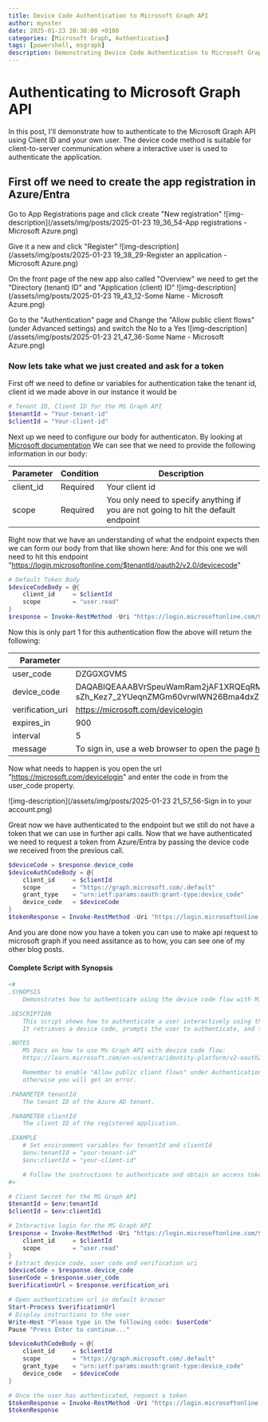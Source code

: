 ```yaml
---
title: Device Code Authentication to Microsoft Graph API
author: mynster
date: 2025-01-23 20:30:00 +0100
categories: [Microsoft Graph, Authentication]
tags: [powershell, msgraph]
description: Demonstrating Device Code Authentication to Microsoft Graph
---
```



# Authenticating to Microsoft Graph API

In this post, I'll demonstrate how to authenticate to the Microsoft Graph API using Client ID and your own user.
The device code method is suitable for client-to-server communication where a interactive user is used to authenticate the application.


## First off we need to create the app registration in Azure/Entra

Go to App Registrations page and click create "New registration"
![img-description](/assets/img/posts/2025-01-23 19_36_54-App registrations - Microsoft Azure.png)

Give it a new and click "Register"
![img-description](/assets/img/posts/2025-01-23 19_38_29-Register an application - Microsoft Azure.png)

On the front page of the new app also called "Overview" we need to get the "Directory (tenant) ID" and "Application (client) ID"
![img-description](/assets/img/posts/2025-01-23 19_43_12-Some Name - Microsoft Azure.png)

Go to the "Authentication" page and Change the "Allow public client flows" (under Advanced settings) and switch the No to a Yes
![img-description](/assets/img/posts/2025-01-23 21_47_36-Some Name - Microsoft Azure.png)


### Now lets take what we just created and ask for a token

First off we need to define or variables for authentication take the tenant id, client id we made above in our instance it would be

```powershell
# Tenant ID, Client ID for the MS Graph API
$tenantId = "Your-tenant-id"
$clientId = "Your-client-id"
```

Next up we need to configure our body for authenticaton.
By looking at [Microsoft documentation](https://learn.microsoft.com/en-us/entra/identity-platform/v2-oauth2-device-code#device-authorization-request)
We can see that we need to provide the following information in our body:
<table aria-label="Table 1" class="table table-sm margin-top-none">
  <thead>
    <tr>
      <th>Parameter</th>
      <th>Condition</th>
      <th>Description</th>
    </tr>
  </thead>
  <tbody>
    <tr>
      <td>client_id</td>
      <td>Required</td>
      <td>Your client id</td>
    </tr>
    <tr>
      <td>scope</td>
      <td>Required</td>
      <td>You only need to specify anything if you are not going to hit the default endpoint</td>
    </tr>
  </tbody>
</table>

Right now that we have an understanding of what the endpoint expects then we can form our body from that like shown here:
And for this one we will need to hit this endpoint "https://login.microsoftonline.com/$tenantId/oauth2/v2.0/devicecode"

```powershell
# Default Token Body
$deviceCodeBody = @{
    client_id     = $clientId
    scope         = "user.read"
}
$response = Invoke-RestMethod -Uri "https://login.microsoftonline.com/$tenantId/oauth2/v2.0/devicecode" -Method POST -Body $deviceCodeBody
```

Now this is only part 1 for this authentication flow the above will return the following:
<table>
  <thead>
    <tr>
      <th>Parameter</th>
      <th>Value</th>
    </tr>
  </thead>
  <tbody>
    <tr>
      <td>user_code</td>
      <td>DZGGXGVMS</td>
    </tr>
    <tr>
      <td>device_code</td>
      <td>DAQABIQEAAABVrSpeuWamRam2jAF1XRQEqRMWPvYmVZEDueczEXye3hct6Y9FNvOI1RMwpHdzgqUG7YFug2Cy2MeKDSTHwvN1XXNta6zeZ0PczF_y7lAgI4CuwoEs4FyylYmFmrgmAgySI0nOATyIbe-sZh_Kez7_2YUeqnZMGm60vrwlWN26Bma4dxZR58KGVMpno2Il2LogAA</td>
    </tr>
    <tr>
      <td>verification_uri</td>
      <td><a href="https://microsoft.com/devicelogin">https://microsoft.com/devicelogin</a></td>
    </tr>
    <tr>
      <td>expires_in</td>
      <td>900</td>
    </tr>
    <tr>
      <td>interval</td>
      <td>5</td>
    </tr>
    <tr>
      <td>message</td>
      <td>To sign in, use a web browser to open the page <a href="https://microsoft.com/devicelogin">https://microsoft.com/devicelogin</a> and enter the code DZGGXGVMS to authenticate.</td>
    </tr>
  </tbody>
</table>

Now what needs to happen is you open the url "https://microsoft.com/devicelogin" and enter the code in from the user_code property.

![img-description](/assets/img/posts/2025-01-23 21_57_56-Sign in to your account.png)

Great now we have authenticated to the endpoint but we still do not have a token that we can use in further api calls.
Now that we have authenticated we need to request a token from Azure/Entra by passing the device code we received from the previous call.

```powershell
$deviceCode = $response.device_code
$deviceAuthCodeBody = @{
    client_id     = $clientId
    scope         = "https://graph.microsoft.com/.default"
    grant_type    = "urn:ietf:params:oauth:grant-type:device_code"
    device_code   = $deviceCode
}
$tokenResponse = Invoke-RestMethod -Uri "https://login.microsoftonline.com/$tenantId/oauth2/v2.0/token" -Method POST -Body $deviceAuthCodeBody

```

And you are done now you have a token you can use to make api request to microsoft graph if you need assitance as to how, you can see one of my other blog posts.

#### Complete Script with Synopsis

```powershell
<#
.SYNOPSIS
    Demonstrates how to authenticate using the device code flow with Microsoft Graph API.

.DESCRIPTION
    This script shows how to authenticate a user interactively using the device code flow.
    It retrieves a device code, prompts the user to authenticate, and then requests an access token.

.NOTES
    MS Docs on how to use Ms Graph API with device code flow:
    https://learn.microsoft.com/en-us/entra/identity-platform/v2-oauth2-device-code

    Remember to enable "Allow public client flows" under Authentication - Advanced settings on the app registration
    otherwise you will get an error.

.PARAMETER tenantId
    The tenant ID of the Azure AD tenant.

.PARAMETER clientId
    The client ID of the registered application.

.EXAMPLE
    # Set environment variables for tenantId and clientId
    $env:tenantId = "your-tenant-id"
    $env:clientId = "your-client-id"

    # Follow the instructions to authenticate and obtain an access token.
#>

# Client Secret for the MS Graph API
$tenantId = $env:tenantId
$clientId = $env:clientId1

# Interactive login for the MS Graph API
$response = Invoke-RestMethod -Uri "https://login.microsoftonline.com/$tenantId/oauth2/v2.0/devicecode" -Method POST -Body @{
    client_id     = $clientId
    scope         = "user.read"
}
# Extract device code, user code and verification uri
$deviceCode = $response.device_code
$userCode = $response.user_code
$verificationUrl = $response.verification_uri

# Open authentication url in default browser
Start-Process $verificationUrl
# Display instructions to the user
Write-Host "Please type in the following code: $userCode"
Pause "Press Enter to continue..."

$deviceAuthCodeBody = @{
    client_id     = $clientId
    scope         = "https://graph.microsoft.com/.default"
    grant_type    = "urn:ietf:params:oauth:grant-type:device_code"
    device_code   = $deviceCode
}

# Once the user has authenticated, request a token
$tokenResponse = Invoke-RestMethod -Uri "https://login.microsoftonline.com/$tenantId/oauth2/v2.0/token" -Method POST -Body $deviceAuthCodeBody
$tokenResponse
```
